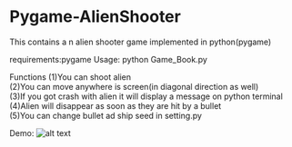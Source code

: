 # Pygame-AlienShooter

This contains a n alien shooter game implemented in python(pygame)




requirements:pygame
Usage: 
python Game_Book.py

Functions
(1)You can shoot alien                                                                             
(2)You can move anywhere is screen(in diagonal direction as well)                                                                       
(3)If you got crash with alien it will display a message on python terminal                                                                 
(4)Alien will disappear as soon as they are hit by a bullet                                                          
(5)You can change bullet ad ship seed in setting.py                                                                           


Demo:
![alt text]()



